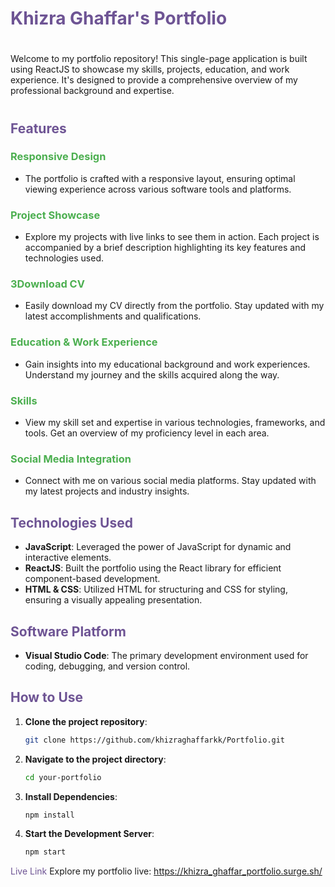 # <span style="color:#6e5494">Khizra Ghaffar's Portfolio</span>

# <div style="text-align: justify;">
Welcome to my portfolio repository! This single-page application is built using ReactJS to showcase my skills, projects, education, and work experience. It's designed to provide a comprehensive overview of my professional background and expertise.
# </div>
## <span style="color:#6e5494">Features</span>

### <span style="color:#4caf50">Responsive Design</span>
   - The portfolio is crafted with a responsive layout, ensuring optimal viewing experience across various software tools and platforms.
     
### <span style="color:#4caf50">Project Showcase</span>
   - Explore my projects with live links to see them in action. Each project is accompanied by a brief description highlighting its key features and technologies used.
     
### <span style="color:#4caf50">3Download CV</span>
   - Easily download my CV directly from the portfolio. Stay updated with my latest accomplishments and qualifications.

### <span style="color:#4caf50">Education & Work Experience</span>
   - Gain insights into my educational background and work experiences. Understand my journey and the skills acquired along the way.

### <span style="color:#4caf50">Skills</span>
   - View my skill set and expertise in various technologies, frameworks, and tools. Get an overview of my proficiency level in each area.

### <span style="color:#4caf50">Social Media Integration</span>
   - Connect with me on various social media platforms. Stay updated with my latest projects and industry insights.

## <span style="color:#6e5494">Technologies Used</span>

- **JavaScript**: Leveraged the power of JavaScript for dynamic and interactive elements.
- **ReactJS**: Built the portfolio using the React library for efficient component-based development.
- **HTML & CSS**: Utilized HTML for structuring and CSS for styling, ensuring a visually appealing presentation.

## <span style="color:#6e5494">Software Platform</span>

- **Visual Studio Code**: The primary development environment used for coding, debugging, and version control.

## <span style="color:#6e5494">How to Use</span>

1. **Clone the project repository**:
   ```bash
   git clone https://github.com/khizraghaffarkk/Portfolio.git
2. **Navigate to the project directory**:
   ```bash
   cd your-portfolio
3. **Install Dependencies**:
   ```bash
   npm install
4. **Start the Development Server**:
   ```bash
   npm start

<span style="color:#6e5494">Live Link</span>
Explore my portfolio live: https://khizra_ghaffar_portfolio.surge.sh/
